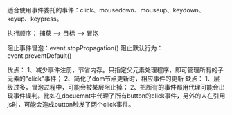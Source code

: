 适合使用事件委托的事件：click、mousedown、mouseup、keydown、keyup、keypress。

执行顺序： 捕获 --> 目标 --> 冒泡

阻止事件冒泡：event.stopPropagation()
阻止默认行为：event.preventDefault()

优点：
    1、减少事件注册，节省内存。只指定父元素处理程序，即可管理所有的子元素的"click"事件；
    2、简化了dom节点更新时，相应事件的更新
缺点：
    1、层级过多，冒泡过程中，可能会被某层阻止掉；
    2、把所有的事件都用代理可能会出现事件误判。比如在docuemnt中代理了所有button的click事件，另外的人在引用js时，可能会造成button触发了两个click事件。
